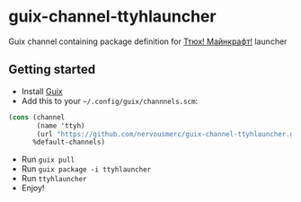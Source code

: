 # guix-channel-ttyhlauncher

Guix channel containing package definition for  [Ттюх! Майнкрафт!](https://ttyh.ru/) launcher

## Getting started
+ Install [Guix](http://guix.gnu.org/)
+ Add this to your `~/.config/guix/channnels.scm`:

``` scheme
(cons (channel
       (name 'ttyh)
       (url "https://github.com/nervousmerc/guix-channel-ttyhlauncher.git"))
      %default-channels)
```
+ Run `guix pull`
+ Run `guix package -i ttyhlauncher`
+ Run `ttyhlauncher`
+ Enjoy!
